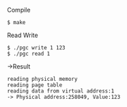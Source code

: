 Compile
```
$ make
```


Read Write
```
$ ./pgc write 1 123
$ ./pgc read 1
```
->Result
```
reading physical memory
reading page table
reading data from virtual address:1
-> Physical address:258049, Value:123
```

